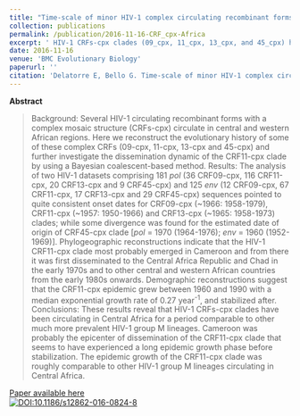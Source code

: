 ```yaml
---
title: "Time-scale of minor HIV-1 complex circulating recombinant forms from Central and West Africa"
collection: publications
permalink: /publication/2016-11-16-CRF_cpx-Africa
excerpt: ' HIV-1 CRFs-cpx clades (09_cpx, 11_cpx, 13_cpx, and 45_cpx) have been circulating in Central Africa for a period comparable to other much more prevalent HIV-1 group M lineages.'
date: 2016-11-16
venue: 'BMC Evolutionary Biology'
paperurl: ''
citation: 'Delatorre E, Bello G. Time-scale of minor HIV-1 complex circulating recombinant forms from Central and West Africa. <i>BMC Evol. Biol.</i>. 2016 Dec 16;16(1):249.'
---
```


**Abstract**

>Background: Several HIV-1 circulating recombinant forms with a complex mosaic structure (CRFs-cpx) circulate in central and western African regions. Here we reconstruct the evolutionary history of some of these complex CRFs (09-cpx, 11-cpx, 13-cpx and 45-cpx) and further investigate the dissemination dynamic of the CRF11-cpx clade by using a Bayesian coalescent-based method. Results: The analysis of two HIV-1 datasets comprising 181 <i>pol</i> (36 CRF09-cpx, 116 CRF11-cpx, 20 CRF13-cpx and 9 CRF45-cpx) and 125 <i>env</i> (12 CRF09-cpx, 67 CRF11-cpx, 17 CRF13-cpx and 29 CRF45-cpx) sequences pointed to quite consistent onset dates for CRF09-cpx (~1966: 1958-1979), CRF11-cpx (~1957: 1950-1966) and CRF13-cpx (~1965: 1958-1973) clades; while some divergence was found for the estimated date of origin of CRF45-cpx clade [<i>pol</i> = 1970 (1964-1976); <i>env</i> = 1960 (1952-1969)]. Phylogeographic reconstructions indicate that the HIV-1 CRF11-cpx clade most probably emerged in Cameroon and from there it was first disseminated to the Central Africa Republic and Chad in the early 1970s and to other central and western African countries from the early 1980s onwards. Demographic reconstructions suggest that the CRF11-cpx epidemic grew between 1960 and 1990 with a median exponential growth rate of 0.27 year<sup>-1</sup>, and stabilized after. Conclusions: These results reveal that HIV-1 CRFs-cpx clades have been circulating in Central Africa for a period comparable to other much more prevalent HIV-1 group M lineages. Cameroon was probably the epicenter of dissemination of the CRF11-cpx clade that seems to have experienced a long epidemic growth phase before stabilization. The epidemic growth of the CRF11-cpx clade was roughly comparable to other HIV-1 group M lineages circulating in Central Africa.

[Paper available here](http://bmcevolbiol.biomedcentral.com/articles/10.1186/s12862-016-0824-8)<br>
[![DOI:10.1186/s12862-016-0824-8](https://zenodo.org/badge/DOI/10.1186/s12862-016-0824-8.svg)](https://doi.org/10.1186/s12862-016-0824-8)
